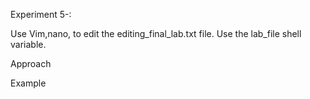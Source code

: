 Experiment 5-:

Use Vim,nano,  to edit the editing_final_lab.txt file. Use the 
lab_file shell variable. 

Approach

Example




